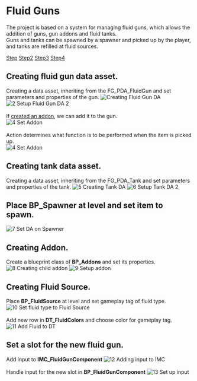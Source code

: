 # Fluid Guns
The project is based on a system for managing fluid guns, which allows the addition of guns, gun addons and fluid tanks.
<br />Guns and tanks can be spawned by a spawner and picked up by the player, and tanks are refilled at fluid sources.


[Step](#creating-fluid-gun-data-asset)
[Step2](#creating-tank-data-asset)
[Step3](#creating-addon)
[Step4](#crating-dluid-source)

## Creating fluid gun data asset.
Creating a data asset, inheriting from the FG_PDA_FluidGun and set parameters and properties of the gun.
![Creating Fluid Gun DA](https://github.com/user-attachments/assets/5e0ef761-0efa-46d8-bce2-4aa3daf65730)
![2  Setup Fluid Gun DA 2](https://github.com/user-attachments/assets/a2d98cfb-e4cb-4703-86a3-cc33693c40ad)
<br /><br />If [created an addon](#Creating-Addon), we can add it to the gun.<br />
![4  Set Addon](https://github.com/user-attachments/assets/e9b831d3-6622-4eb4-b3cd-fd7584866631)
<br /><br />Action determines what function is to be performed when the item is picked up.<br />
![4  Set Addon](https://github.com/user-attachments/assets/915da8f0-f512-4f64-8a46-9afa3398d216)

## Creating tank data asset.
Creating a data asset, inheriting from the FG_PDA_Tank and set parameters and properties of the tank.
![5  Creating Tank DA](https://github.com/user-attachments/assets/525d818b-9075-4e7b-9b3f-0c179fd81d5e)
![6  Setup Tank DA 2](https://github.com/user-attachments/assets/5d3de5a7-9f50-4c63-89cf-be161bdc0965)

## Place **BP_Spawner** at level and set item to spawn. 
![7  Set DA on Spawner](https://github.com/user-attachments/assets/8fc9eeb7-6fcc-4d54-be34-de8ebb5258f7)

## Creating Addon.
Create a blueprint class of **BP_Addons** and set its properties.
![8  Creating child addon](https://github.com/user-attachments/assets/83dd2227-3993-49d6-be71-30d115007ca6)
![9  Setup addon](https://github.com/user-attachments/assets/c27b2174-c81c-4673-b102-c029b8fd27b7)

## Creating Fluid Source.
Place **BP_FluidSource** at level and set gameplay tag of fluid type.
![10  Set fluid type to Fluid Source](https://github.com/user-attachments/assets/406c7631-3567-469a-bbdd-3c5bbaf4a516)
<br /><br />Add new row in **DT_FluidColors** and choose color for gameplay tag.
![11  Add Fluid to DT](https://github.com/user-attachments/assets/403c649c-1b91-44da-bd34-24fa2530724e)

## Set a slot for the new fluid gun.
Add input to **IMC_FluidGunComponent**
![12  Adding input to IMC](https://github.com/user-attachments/assets/8c5d452c-9633-4210-b1cd-ce88b0bd90a1)
<br /><br />Handle input for the new slot in **BP_FluidGunComponent**
![13  Set up input](https://github.com/user-attachments/assets/bb2d272f-c172-4c39-a112-9b1698185f96)

